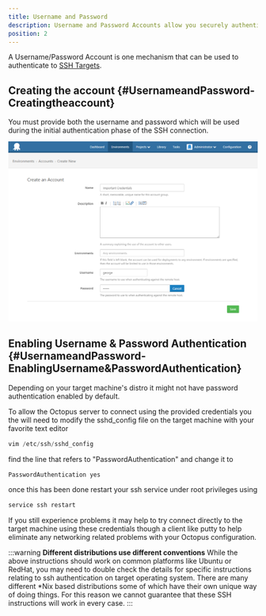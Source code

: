 ```yaml
---
title: Username and Password
description: Username and Password Accounts allow you securely authenticate with SSH targets.
position: 2
---
```


A Username/Password Account is one mechanism that can be used to authenticate to [SSH Targets](/docs/deployment-targets/ssh-targets/index.md).

## Creating the account {#UsernameandPassword-Creatingtheaccount}

You must provide both the username and password which will be used during the initial authentication phase of the SSH connection.

![](/docs/images/3048108/3277898.png "width=500")

## Enabling Username & Password Authentication {#UsernameandPassword-EnablingUsername&amp;PasswordAuthentication}

Depending on your target machine's distro it might not have password authentication enabled by default.

To allow the Octopus server to connect using the provided credentials you the will need to modify the sshd\_config file on the target machine with your favorite text editor

```powershell
vim /etc/ssh/sshd_config
```

find the line that refers to "PasswordAuthentication" and change it to

```powershell
PasswordAuthentication yes
```

once this has been done restart your ssh service under root privileges using

```powershell
service ssh restart
```

If you still experience problems it may help to try connect directly to the target machine using these credentials though a client like putty to help eliminate any networking related problems with your Octopus configuration.

:::warning
**Different distributions use different conventions**
While the above instructions should work on common platforms like Ubuntu or RedHat, you may need to double check the details for specific instructions relating to ssh authentication on target operating system. There are many different \*Nix based distributions some of which have their own unique way of doing things. For this reason we cannot guarantee that these SSH instructions will work in every case.
:::
